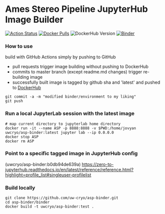 # Ames Stereo Pipeline JupyterHub Image Builder
[![Action Status](https://github.com/uw-cryo/asp-binder/workflows/CI/badge.svg)](https://github.com/uw-cryo/asp-binder/actions)
[![Docker Pulls](https://img.shields.io/docker/pulls/uwcryo/asp-binder)](https://hub.docker.com/r/uwcryo/asp-binder/tags)
![DockerHub Version](https://img.shields.io/docker/v/uwcryo/asp-binder?sort=date)
[![Binder](https://mybinder.org/badge_logo.svg)](https://mybinder.org/v2/gh/uw-cryo/asp-binder/master?urlpath=lab)

### How to use

build with GitHub Actions simply by pushing to GitHub

* pull requests trigger image building without pushing to DockerHub
* commits to master branch (except readme.md changes) trigger re-building image 
* successfully built image is tagged by github sha and 'latest' and pushed to [DockerHub](https://hub.docker.com/r/uwcryo/asp-binder/tags)
```
git commit -a -m "modified binder/environment to my liking"
git push
```

### Run a local JupyterLab session with the latest image
```
# map current directory to jupyterlab home directory
docker run -it --name ASP -p 8888:8888 -v $PWD:/home/jovyan uwcryo/asp-binder:latest jupyter lab --ip 0.0.0.0
docker stop ASP
docker rm ASP
```

### Point to a specific tagged image in JupyterHub config
(uwcryo/asp-binder:b0db94de639a)
https://zero-to-jupyterhub.readthedocs.io/en/latest/reference/reference.html?highlight=profile_list#singleuser-profilelist


### Build locally
```
git clone https://github.com/uw-cryo/asp-binder.git 
cd asp-binder/binder
docker build -t uwcryo/asp-binder:test .
```

